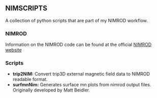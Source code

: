## NIMSCRIPTS
A collection of python scripts that are part of my NIMROD workflow. 

### NIMROD 
Information on the NIMROD code can be found at the official [NIMROD website](https://nimrodteam.org/)

### Scripts
 - **trip2NIM:** Convert trip3D external magnetic field data to NIMROD readable format.
 - **surfmnNim:** Generates surface mn plots from nimrod output files. Originally developed by Matt Beidler. 